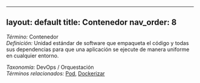 
---
layout: default
title: Contenedor
nav_order: 8
---

*Término:* Contenedor  
*Definición:* Unidad estándar de software que empaqueta el código y todas sus dependencias para que una aplicación se ejecute de manera uniforme en cualquier entorno.

*Taxonomía:* DevOps / Orquestación  
*Términos relacionados:* [Pod](https://maleniski.github.io/diccionario-angl-tec-mx/docs/alfabeticamente/P/pod/), [Dockerizar](https://maleniski.github.io/diccionario-angl-tec-mx/docs/alfabeticamente/D/dockerizar/)
